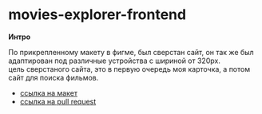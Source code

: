 # movies-explorer-frontend

**Интро**

По прикрепленному макету в фигме, был сверстан сайт, он так же был адаптирован под различные устройства с шириной от 320px.  
цель сверстаного сайта, это в первую очередь моя карточка, а потом сайт для поиска фильмов.  

* [ссылка на макет](https://disk.yandex.ru/d/Zq-7E1wHyFpnsQ)
* [ссылка на pull request](https://github.com/IlyaKotkov/movies-explorer-frontend/pull/2)
